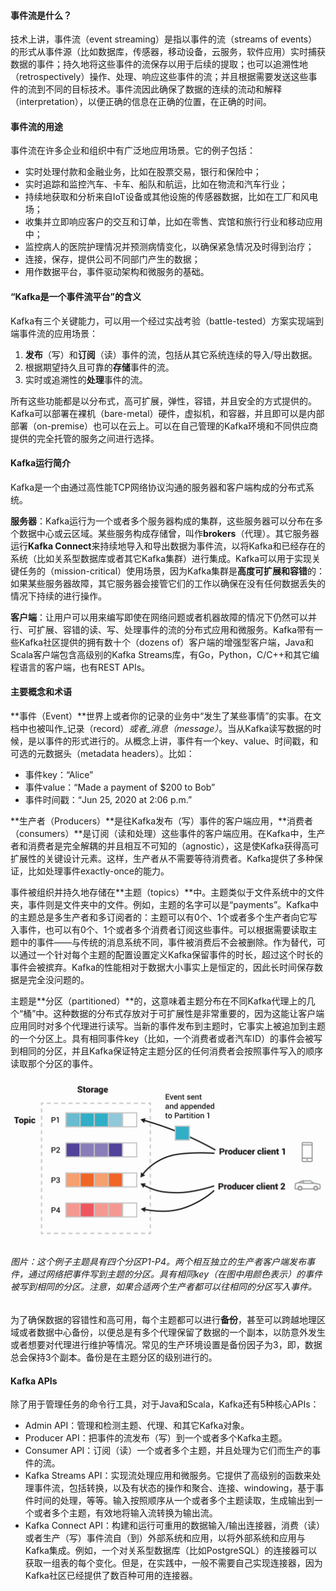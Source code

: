 #### **事件流是什么**？

技术上讲，事件流（event streaming）是指以事件的流（streams of events）的形式从事件源（比如数据库，传感器，移动设备，云服务，软件应用）实时捕获数据的事件；持久地将这些事件的流保存以用于后续的提取；也可以追溯性地（retrospectively）操作、处理、响应这些事件的流；并且根据需要发送这些事件的流到不同的目标技术。事件流因此确保了数据的连续的流动和解释（interpretation），以便正确的信息在正确的位置，在正确的时间。

#### 事件流的用途

事件流在许多企业和组织中有广泛地应用场景。它的例子包括：

* 实时处理付款和金融业务，比如在股票交易，银行和保险中；
* 实时追踪和监控汽车、卡车、船队和航运，比如在物流和汽车行业；
* 持续地获取和分析来自IoT设备或其他设施的传感器数据，比如在工厂和风电场；
* 收集并立即响应客户的交互和订单，比如在零售、宾馆和旅行行业和移动应用中；
* 监控病人的医院护理情况并预测病情变化，以确保紧急情况及时得到治疗；
* 连接，保存，提供公司不同部门产生的数据；
* 用作数据平台，事件驱动架构和微服务的基础。

#### “Kafka是一个事件流平台”的含义

Kafka有三个关键能力，可以用一个经过实战考验（battle-tested）方案实现端到端事件流的应用场景：

1. **发布**（写）和**订阅**（读）事件的流，包括从其它系统连续的导入/导出数据。
2. 根据期望持久且可靠的**存储**事件的流。
3. 实时或追溯性的**处理**事件的流。

所有这些功能都是以分布式，高可扩展，弹性，容错，并且安全的方式提供的。Kafka可以部署在裸机（bare-metal）硬件，虚拟机，和容器，并且即可以是内部部署（on-premise）也可以在云上。可以在自己管理的Kafka环境和不同供应商提供的完全托管的服务之间进行选择。

#### Kafka运行简介

Kafka是一个由通过高性能TCP网络协议沟通的服务器和客户端构成的分布式系统。

**服务器**：Kafka运行为一个或者多个服务器构成的集群，这些服务器可以分布在多个数据中心或云区域。某些服务构成存储曾，叫作**brokers**（代理）。其它服务器运行**Kafka Connect**来持续地导入和导出数据为事件流，以将Kafka和已经存在的系统（比如关系型数据库或者其它Kafka集群）进行集成。Kafka可以用于实现关键任务的（mission-critical）使用场景，因为Kafka集群是**高度可扩展和容错**的：如果某些服务器故障，其它服务器会接管它们的工作以确保在没有任何数据丢失的情况下持续的进行操作。

**客户端**：让用户可以用来编写即使在网络问题或者机器故障的情况下仍然可以并行、可扩展、容错的读、写、处理事件的流的分布式应用和微服务。Kafka带有一些Kafka社区提供的拥有数十个（dozens of）客户端的增强型客户端，Java和Scala客户端包含高级别的Kafka Streams库，有Go，Python，C/C++和其它编程语言的客户端，也有REST APIs。

#### 主要概念和术语

**事件（Event）**世界上或者你的记录的业务中“发生了某些事情”的实事。在文档中也被叫作_记录（record）_或者_消息（message）_。当从Kafka读写数据的时候，是以事件的形式进行的。从概念上讲，事件有一个key、value、时间戳，和可选的元数据头（metadata headers）。比如：

* 事件key：“Alice”
* 事件value：“Made a payment of $200 to Bob”
* 事件时间戳：“Jun 25, 2020 at 2:06 p.m.”

**生产者（Producers）**是往Kafka发布（写）事件的客户端应用，**消费者（consumers）**是订阅（读和处理）这些事件的客户端应用。在Kafka中，生产者和消费者是完全解耦的并且相互不可知的（agnostic），这是使Kafka获得高可扩展性的关键设计元素。这样，生产者从不需要等待消费者。Kafka提供了多种保证，比如处理事件exactly-once的能力。

事件被组织并持久地存储在**主题（topics）**中。主题类似于文件系统中的文件夹，事件则是文件夹中的文件。例如，主题的名字可以是“payments”。Kafka中的主题总是多生产者和多订阅者的：主题可以有0个、1个或者多个生产者向它写入事件，也可以有0个、1个或者多个消费者订阅这些事件。可以根据需要读取主题中的事件——与传统的消息系统不同，事件被消费后不会被删除。作为替代，可以通过一个针对每个主题的配置设置定义Kafka保留事件的时长，超过这个时长的事件会被摈弃。Kafka的性能相对于数据大小事实上是恒定的，因此长时间保存数据是完全没问题的。

主题是**分区（partitioned）**的，这意味着主题分布在不同Kafka代理上的几个“桶”中。这种数据的分布式存放对于可扩展性是非常重要的，因为这能让客户端应用同时对多个代理进行读写。当新的事件发布到主题时，它事实上被追加到主题的一个分区上。具有相同事件key（比如，一个消费者或者汽车ID）的事件会被写到相同的分区，并且Kafka保证特定主题分区的任何消费者会按照事件写入的顺序读取那个分区的事件。

![img](/assets/streams-and-tables-p1_p4.png)

###### 图片：这个例子主题具有四个分区P1-P4。两个相互独立的生产者客户端发布事件，通过网络把事件写到主题的分区。具有相同key（在图中用颜色表示）的事件被写到相同的分区。注意，如果合适两个生产者都可以往相同的分区写入事件。

为了确保数据的容错性和高可用，每个主题都可以进行**备份**，甚至可以跨越地理区域或者数据中心备份，以便总是有多个代理保留了数据的一个副本，以防意外发生或者想要对代理进行维护等情况。常见的生产环境设置是备份因子为3，即，数据总会保持3个副本。备份是在主题分区的级别进行的。

#### Kafka APIs

除了用于管理任务的命令行工具，对于Java和Scala，Kafka还有5种核心APIs：

* Admin API：管理和检测主题、代理、和其它Kafka对象。
* Producer API：把事件的流发布（写）到一个或者多个Kafka主题。
* Consumer API：订阅（读）一个或者多个主题，并且处理为它们而生产的事件的流。
* Kafka Streams API：实现流处理应用和微服务。它提供了高级别的函数来处理事件流，包括转换，以及有状态的操作和聚合、连接、windowing，基于事件时间的处理，等等。输入按照顺序从一个或者多个主题读取，生成输出到一个或者多个主题，有效地将输入流转换为输出流。
* Kafka Connect API：构建和运行可重用的数据输入/输出连接器，消费（读）或者生产（写）事件流自（到）外部系统和应用，以将外部系统和应用与Kafka集成。例如，一个对关系型数据库（比如PostgreSQL）的连接器可以获取一组表的每个变化。但是，在实践中，一般不需要自己实现连接器，因为Kafka社区已经提供了数百种可用的连接器。



